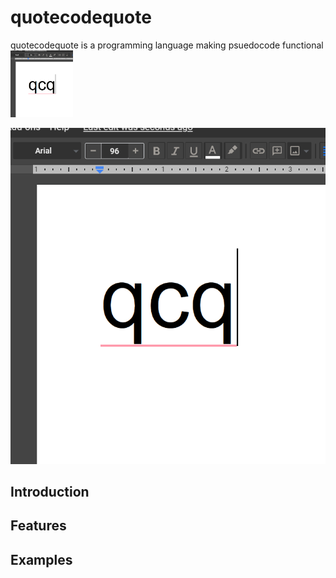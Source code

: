 # quotecodequote
quotecodequote is a programming language making psuedocode functional
<img src="https://github.com/kmarinsh/quotecodequote/blob/main/qcqlogo.jpg?raw=trueg" alt="drawing" width="100"/>

![alt text](https://github.com/kmarinsh/quotecodequote/blob/main/qcqlogo.jpg?raw=true)

## Introduction

## Features

## Examples

